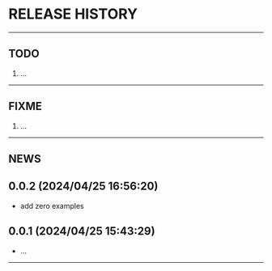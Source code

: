 # RELEASE HISTORY

********************************************************************************
## TODO
1. ...  

********************************************************************************
## FIXME
1. ...  

********************************************************************************
## NEWS

0.0.2 (2024/04/25 16:56:20)
------------------------------
- add zero examples  

0.0.1 (2024/04/25 15:43:29)
------------------------------
- ...

********************************************************************************
